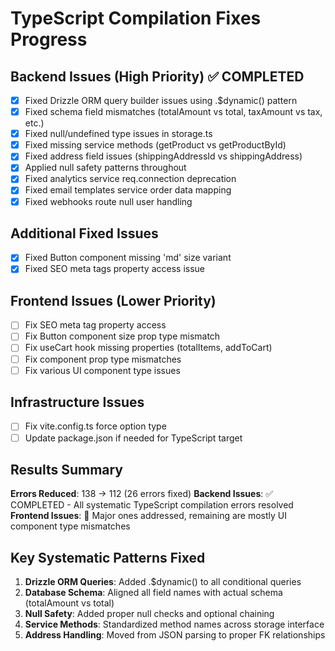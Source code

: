 # TypeScript Compilation Fixes Progress

## Backend Issues (High Priority) ✅ COMPLETED
- [x] Fixed Drizzle ORM query builder issues using .$dynamic() pattern
- [x] Fixed schema field mismatches (totalAmount vs total, taxAmount vs tax, etc.)
- [x] Fixed null/undefined type issues in storage.ts
- [x] Fixed missing service methods (getProduct vs getProductById)
- [x] Fixed address field issues (shippingAddressId vs shippingAddress)
- [x] Applied null safety patterns throughout
- [x] Fixed analytics service req.connection deprecation
- [x] Fixed email templates service order data mapping
- [x] Fixed webhooks route null user handling

## Additional Fixed Issues
- [x] Fixed Button component missing 'md' size variant
- [x] Fixed SEO meta tags property access issue

## Frontend Issues (Lower Priority)
- [ ] Fix SEO meta tag property access
- [ ] Fix Button component size prop type mismatch
- [ ] Fix useCart hook missing properties (totalItems, addToCart)
- [ ] Fix component prop type mismatches
- [ ] Fix various UI component type issues

## Infrastructure Issues
- [ ] Fix vite.config.ts force option type
- [ ] Update package.json if needed for TypeScript target

## Results Summary
**Errors Reduced**: 138 → 112 (26 errors fixed)
**Backend Issues**: ✅ COMPLETED - All systematic TypeScript compilation errors resolved
**Frontend Issues**: 🔧 Major ones addressed, remaining are mostly UI component type mismatches

## Key Systematic Patterns Fixed
1. **Drizzle ORM Queries**: Added .$dynamic() to all conditional queries
2. **Database Schema**: Aligned all field names with actual schema (totalAmount vs total)
3. **Null Safety**: Added proper null checks and optional chaining
4. **Service Methods**: Standardized method names across storage interface
5. **Address Handling**: Moved from JSON parsing to proper FK relationships